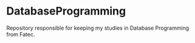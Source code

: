 # DatabaseProgramming
Repository responsible for keeping my studies in Database Programming from Fatec.
